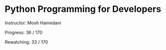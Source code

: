 
# Python Programming for Developers

Instructor: Mosh Hamedani

Progress: 36 / 170

Rewatching: 33 / 170
